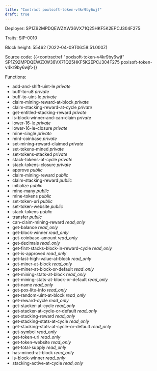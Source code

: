 ```yaml
---
title: "Contract poxlsoft-token-v4kr9by6wjf"
draft: true
---
```

Deployer: SP1Z92MPDQEWZXW36VX71Q25HKF5K2EPCJ304F275

Traits:
 SIP-0010



Block height: 55462 (2022-04-09T06:58:51.000Z)

Source code: {{<contractref "poxlsoft-token-v4kr9by6wjf" SP1Z92MPDQEWZXW36VX71Q25HKF5K2EPCJ304F275 poxlsoft-token-v4kr9by6wjf>}}

Functions:

* add-and-shift-uint-le _private_
* buff-to-u8 _private_
* buff-to-uint-le _private_
* claim-mining-reward-at-block _private_
* claim-stacking-reward-at-cycle _private_
* get-entitled-stacking-reward _private_
* is-block-winner-and-can-claim _private_
* lower-16-le _private_
* lower-16-le-closure _private_
* mine-single _private_
* mint-coinbase _private_
* set-mining-reward-claimed _private_
* set-tokens-mined _private_
* set-tokens-stacked _private_
* stack-tokens-at-cycle _private_
* stack-tokens-closure _private_
* approve _public_
* claim-mining-reward _public_
* claim-stacking-reward _public_
* initialize _public_
* mine-many _public_
* mine-tokens _public_
* set-token-uri _public_
* set-token-website _public_
* stack-tokens _public_
* transfer _public_
* can-claim-mining-reward _read_only_
* get-balance _read_only_
* get-block-winner _read_only_
* get-coinbase-amount _read_only_
* get-decimals _read_only_
* get-first-stacks-block-in-reward-cycle _read_only_
* get-is-approved _read_only_
* get-last-high-value-at-block _read_only_
* get-miner-at-block _read_only_
* get-miner-at-block-or-default _read_only_
* get-mining-stats-at-block _read_only_
* get-mining-stats-at-block-or-default _read_only_
* get-name _read_only_
* get-pox-lite-info _read_only_
* get-random-uint-at-block _read_only_
* get-reward-cycle _read_only_
* get-stacker-at-cycle _read_only_
* get-stacker-at-cycle-or-default _read_only_
* get-stacking-reward _read_only_
* get-stacking-stats-at-cycle _read_only_
* get-stacking-stats-at-cycle-or-default _read_only_
* get-symbol _read_only_
* get-token-uri _read_only_
* get-token-website _read_only_
* get-total-supply _read_only_
* has-mined-at-block _read_only_
* is-block-winner _read_only_
* stacking-active-at-cycle _read_only_
